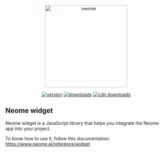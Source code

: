 <p align="center">
    <img src="https://web.orgbeat.com/android-chrome-512x512.png" width="256" height="256" alt="neome"> 
</p>

<p align="center">
<a href="https://www.npmjs.com/package/neome-widget"><img src="https://img.shields.io/npm/v/neome-widget.svg" alt="version"></a>
<a href="https://www.npmjs.com/package/neome-widget"><img src="https://img.shields.io/npm/dw/neome-widget.svg" alt="downloads"></a>
<a href="https://www.jsdelivr.com/package/npm/neome-widget"><img src="https://data.jsdelivr.com/v1/package/npm/neome-widget/badge" alt="cdn downloads"></a>
</p>

## Neome widget

Neome widget is a JavaScript library that helps you integrate the Neome app into your project.

To know how to use it, follow this documentation: https://www.neome.ai/reference/widget
